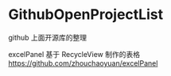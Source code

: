 # GithubOpenProjectList
github 上面开源库的整理

excelPanel
	基于 RecycleView 制作的表格  https://github.com/zhouchaoyuan/excelPanel
